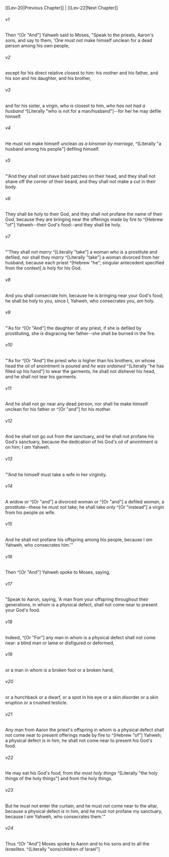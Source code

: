 ﻿---
aliases:
  - Leviticus 21
---

[[Lev-20|Previous Chapter]] | [[Lev-22|Next Chapter]]

###### v1
Then ^[Or "And"] Yahweh said to Moses, "Speak to the priests, Aaron's sons, and say to them, 'One must not make himself unclean for a dead person among his _own_ people,

###### v2
except for his direct relative closest to him: his mother and his father, and his son and his daughter, and his brother,

###### v3
and for his sister, a virgin, _who is_ closest to him, _who has not had a husband_ ^[Literally "who is not for a man/husband"]--for her he may defile himself.

###### v4
He must not make himself unclean _as_ _a kinsman by marriage_, ^[Literally "a husband among his people"] defiling himself.

###### v5
"'And they shall not shave bald patches on their head, and they shall not shave off the corner of their beard, and they shall not make a cut in their body.

###### v6
They shall be holy to their God, and they shall not profane the name of their God, because they are bringing near the offerings made by fire to ^[Hebrew "of"] Yahweh--their God's food--and they shall be holy.

###### v7
"'They shall not _marry_ ^[Literally "take"] a woman _who is_ a prostitute and defiled, nor shall they _marry_ ^[Literally "take"] a woman divorced from her husband, because each priest ^[Hebrew "he"; singular antecedent specified from the context] _is_ holy for his God.

###### v8
And you shall consecrate him, because he is bringing near your God's food; he shall be holy to you, since I, Yahweh, who consecrates you, _am_ holy.

###### v9
"'As for ^[Or "And"] the daughter of any priest, if she is defiled by prostituting, she is disgracing her father--she shall be burned in the fire.

###### v10
"'As for ^[Or "And"] the priest _who is_ higher than his brothers, on whose head the oil of anointment is poured and _he was ordained_ ^[Literally "he has filled up his hand"] to wear the garments, he shall not dishevel his head, and he shall not tear his garments.

###### v11
And he shall not go near any dead person, nor shall he make himself unclean for his father or ^[Or "and"] for his mother.

###### v12
And he shall not go out from the sanctuary, and he shall not profane his God's sanctuary, because the dedication of his God's oil of anointment _is_ on him; I _am_ Yahweh.

###### v13
"'And he himself must take a wife in her virginity.

###### v14
A widow or ^[Or "and"] a divorced woman or ^[Or "and"] a defiled _woman_, a prostitute--these he must not take; he shall take only ^[Or "instead"] a virgin from his people _as_ wife.

###### v15
And he shall not profane his offspring among his people, because I _am_ Yahweh, who consecrates him.'"

###### v16
Then ^[Or "And"] Yahweh spoke to Moses, saying,

###### v17
"Speak to Aaron, saying, 'A man from your offspring throughout their generations, in whom is a physical defect, shall not come near to present your God's food.

###### v18
Indeed, ^[Or "For"] any man in whom is a physical defect shall not come near: a blind man or lame or disfigured or deformed,

###### v19
or a man in whom is a broken foot or a broken hand,

###### v20
or a hunchback or a dwarf, or a spot in his eye or a skin disorder or a skin eruption or a crushed testicle.

###### v21
Any man from Aaron the priest's offspring in whom is a physical defect shall not come near to present offerings made by fire to ^[Hebrew "of"] Yahweh; a physical defect _is_ in him; he shall not come near to present his God's food.

###### v22
He may eat his God's food, from _the most holy things_ ^[Literally "the holy things of the holy things"] and from the holy things.

###### v23
But he must not enter the curtain, and he must not come near to the altar, because a physical defect _is_ in him, and he must not profane my sanctuary, because I _am_ Yahweh, who consecrates them.'"

###### v24
Thus ^[Or "And"] Moses spoke to Aaron and to his sons and to all the _Israelites_. ^[Literally "sons/children of Israel"]